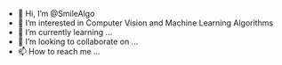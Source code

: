 - 👋 Hi, I’m @SmileAlgo
- 👀 I’m interested in Computer Vision and Machine Learning Algorithms
- 🌱 I’m currently learning ...
- 💞️ I’m looking to collaborate on ...
- 📫 How to reach me ...

<!---
SmileAlgo/SmileAlgo is a ✨ special ✨ repository because its `README.md` (this file) appears on your GitHub profile.
You can click the Preview link to take a look at your changes.
--->
